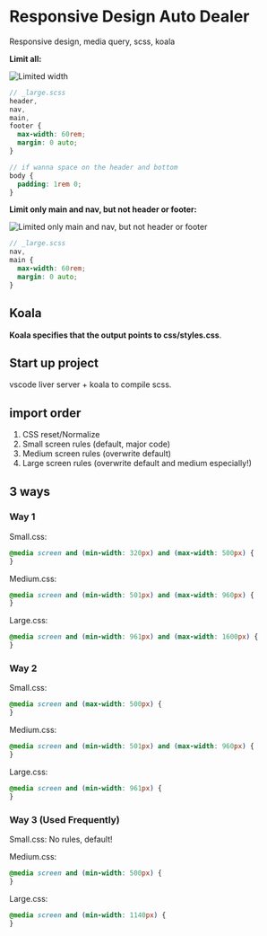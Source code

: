 # Responsive Design Auto Dealer

Responsive design, media query, scss, koala

**Limit all:**

![Limited width](http://om1o84p1p.bkt.clouddn.com/1529845907.png?imageMogr2/thumbnail/!70p)

```scss
// _large.scss
header,
nav,
main,
footer {
  max-width: 60rem;
  margin: 0 auto;
}

// if wanna space on the header and bottom
body {
  padding: 1rem 0;
}
```

**Limit only main and nav, but not header or footer:**

![Limited only main and nav, but not header or footer](http://om1o84p1p.bkt.clouddn.com/1529846062.png?imageMogr2/thumbnail/!70p)

```scss
// _large.scss
nav,
main {
  max-width: 60rem;
  margin: 0 auto;
}
```

## Koala

**Koala specifies that the output points to css/styles.css**.

## Start up project

vscode liver server + koala to compile scss.

## import order

1.  CSS reset/Normalize
1.  Small screen rules (default, major code)
1.  Medium screen rules (overwrite default)
1.  Large screen rules (overwrite default and medium especially!)

## 3 ways

### Way 1

Small.css:

```scss
@media screen and (min-width: 320px) and (max-width: 500px) {
}
```

Medium.css:

```scss
@media screen and (min-width: 501px) and (max-width: 960px) {
}
```

Large.css:

```scss
@media screen and (min-width: 961px) and (max-width: 1600px) {
}
```

### Way 2

Small.css:

```scss
@media screen and (max-width: 500px) {
}
```

Medium.css:

```scss
@media screen and (min-width: 501px) and (max-width: 960px) {
}
```

Large.css:

```scss
@media screen and (min-width: 961px) {
}
```

### Way 3 (Used Frequently)

Small.css: No rules, default!

Medium.css:

```scss
@media screen and (min-width: 500px) {
}
```

Large.css:

```scss
@media screen and (min-width: 1140px) {
}
```
